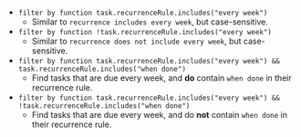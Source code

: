 <!-- placeholder to force blank line before included text -->

- ```filter by function task.recurrenceRule.includes("every week")```
    - Similar to `recurrence includes every week`, but case-sensitive.
- ```filter by function !task.recurrenceRule.includes("every week")```
    - Similar to `recurrence does not include every week`, but case-sensitive.
- ```filter by function task.recurrenceRule.includes("every week") && task.recurrenceRule.includes("when done")```
    - Find tasks that are due every week, and **do** contain `when done` in their recurrence rule.
- ```filter by function task.recurrenceRule.includes("every week") && !task.recurrenceRule.includes("when done")```
    - Find tasks that are due every week, and do **not** contain `when done` in their recurrence rule.


<!-- placeholder to force blank line after included text -->
